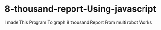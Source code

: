# 8-thousand-report-Using-javascript
I made This Program To graph 8 thousand Report From multi robot Works

